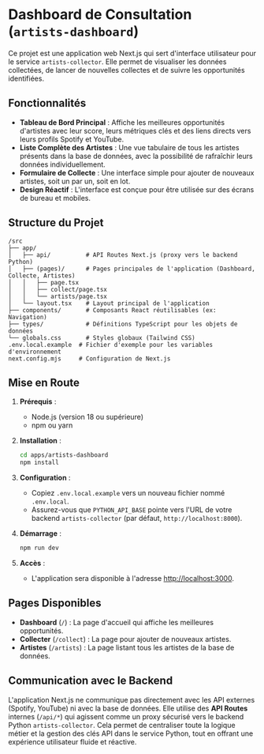 # Dashboard de Consultation (`artists-dashboard`)

Ce projet est une application web Next.js qui sert d'interface utilisateur pour le service `artists-collector`. Elle permet de visualiser les données collectées, de lancer de nouvelles collectes et de suivre les opportunités identifiées.

## Fonctionnalités

- **Tableau de Bord Principal** : Affiche les meilleures opportunités d'artistes avec leur score, leurs métriques clés et des liens directs vers leurs profils Spotify et YouTube.
- **Liste Complète des Artistes** : Une vue tabulaire de tous les artistes présents dans la base de données, avec la possibilité de rafraîchir leurs données individuellement.
- **Formulaire de Collecte** : Une interface simple pour ajouter de nouveaux artistes, soit un par un, soit en lot.
- **Design Réactif** : L'interface est conçue pour être utilisée sur des écrans de bureau et mobiles.

## Structure du Projet

```
/src
├── app/
│   ├── api/          # API Routes Next.js (proxy vers le backend Python)
│   ├── (pages)/      # Pages principales de l'application (Dashboard, Collecte, Artistes)
│   │   ├── page.tsx
│   │   ├── collect/page.tsx
│   │   └── artists/page.tsx
│   └── layout.tsx    # Layout principal de l'application
├── components/       # Composants React réutilisables (ex: Navigation)
├── types/            # Définitions TypeScript pour les objets de données
└── globals.css       # Styles globaux (Tailwind CSS)
.env.local.example  # Fichier d'exemple pour les variables d'environnement
next.config.mjs     # Configuration de Next.js
```

## Mise en Route

1.  **Prérequis** :
    - Node.js (version 18 ou supérieure)
    - npm ou yarn

2.  **Installation** :

    ```bash
    cd apps/artists-dashboard
    npm install
    ```

3.  **Configuration** :
    - Copiez `.env.local.example` vers un nouveau fichier nommé `.env.local`.
    - Assurez-vous que `PYTHON_API_BASE` pointe vers l'URL de votre backend `artists-collector` (par défaut, `http://localhost:8000`).

4.  **Démarrage** :

    ```bash
    npm run dev
    ```

5.  **Accès** :
    - L'application sera disponible à l'adresse [http://localhost:3000](http://localhost:3000).

## Pages Disponibles

- **Dashboard** (`/`) : La page d'accueil qui affiche les meilleures opportunités.
- **Collecter** (`/collect`) : La page pour ajouter de nouveaux artistes.
- **Artistes** (`/artists`) : La page listant tous les artistes de la base de données.

## Communication avec le Backend

L'application Next.js ne communique pas directement avec les API externes (Spotify, YouTube) ni avec la base de données. Elle utilise des **API Routes** internes (`/api/*`) qui agissent comme un proxy sécurisé vers le backend Python `artists-collector`. Cela permet de centraliser toute la logique métier et la gestion des clés API dans le service Python, tout en offrant une expérience utilisateur fluide et réactive.
